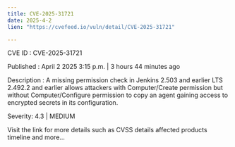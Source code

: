 ```yaml
---
title: CVE-2025-31721
date: 2025-4-2
lien: "https://cvefeed.io/vuln/detail/CVE-2025-31721"

---
```


CVE ID : CVE-2025-31721

Published :  April 2
2025
3:15 p.m. | 3 hours
44 minutes ago

Description : A missing permission check in Jenkins 2.503 and earlier
LTS 2.492.2 and earlier allows attackers with Computer/Create permission but without Computer/Configure permission to copy an agent
gaining access to encrypted secrets in its configuration.

Severity: 4.3 | MEDIUM

Visit the link for more details
such as CVSS details
affected products
timeline
and more...
